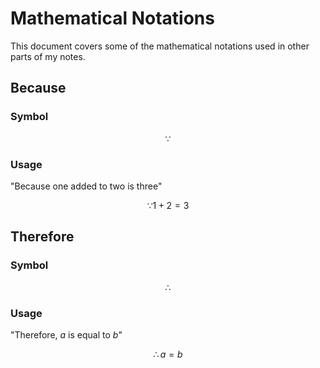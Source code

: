 # Mathematical Notations
This document covers some of the mathematical notations used in other parts of my notes.

## Because
### Symbol

$$\because$$

### Usage
"Because one added to two is three"  

$$\because 1 + 2 = 3$$

## Therefore
### Symbol

$$\therefore$$

### Usage
"Therefore, $a$ is equal to $b$"  

$$\therefore a = b$$
